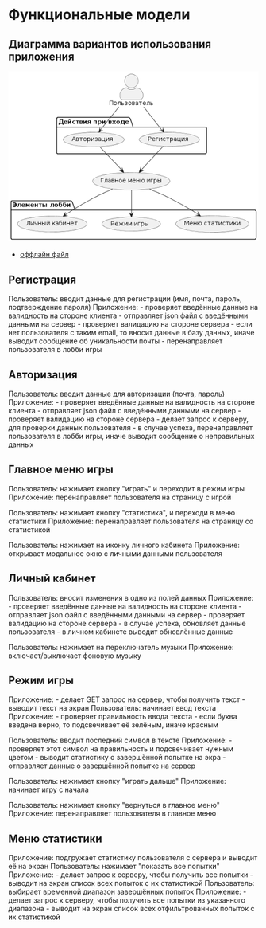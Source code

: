 # Функциональные модели

## Диаграмма вариантов использования приложения     
![Диаграмма вариантов использования приложения](diagrams/variants.png)
* [оффлайн файл](diagrams/variants.puml)

## Регистрация
Пользователь: вводит данные для регистрации (имя, почта, пароль, подтверждение пароля)
Приложение: 
    - проверяет введённые данные на валидность на стороне клиента
    - отправляет json файл с введёнными данными на сервер
    - проверяет валидацию на стороне сервера
    - если нет пользователя с таким email, то вносит данные в базу данных, иначе выводит сообщение об уникальности почты
    - перенаправляет пользователя в лобби игры

## Авторизация
Пользователь: вводит данные для авторизации (почта, пароль)
Приложение: 
    - проверяет введённые данные на валидность на стороне клиента
    - отправляет json файл с введёнными данными на сервер
    - проверяет валидацию на стороне сервера
    - делает запрос к серверу, для проверки данных пользователя
    - в случае успеха, перенаправляет пользователя в лобби игры, иначе выводит сообщение о неправильных данных

## Главное меню игры
Пользователь: нажимает кнопку "играть" и переходит в режим игры
Приложение: перенаправляет пользователя на страницу с игрой

Пользователь: нажимает кнопку "статистика", и переходи в меню статистики
Приложение: перенаправляет пользователя на страницу со статистикой

Пользователь: нажимает на иконку личного кабинета
Приложение: открывает модальное окно с личными данными пользователя

## Личный кабинет
Пользователь: вносит изменения в одно из полей данных
Приложение:
    - проверяет введённые данные на валидность на стороне клиента
    - отправляет json файл с введёнными данными на сервер
    - проверяет валидацию на стороне сервера
    - в случае успеха, обновляет данные пользователя
    - в личном кабинете выводит обновлённые данные

Пользователь: нажимает на переключатель музыки
Приложение: включает/выключает фоновую музыку

## Режим игры
Приложение: 
    - делает GET запрос на сервер, чтобы получить текст
    - выводит текст на экран
Пользователь: начинает ввод текста
Приложение: 
    - проверяет правильность ввода текста
    - если буква введена верно, то подсвечивает её зелёным, иначе красным

Пользователь: вводит последний символ в тексте
Приложение:
    - проверяет этот символ на правильность и подсвечивает нужным цветом
    - выводит статистику о завершённой попытке на экра
    - отправляет данные о завершённой попытке на сервер

Пользователь: нажимает кнопку "играть дальше"
Приложение: начинает игру с начала

Пользователь: нажимает кнопку "вернуться в главное меню"
Приложение: перенаправляет пользователя в главное меню

## Меню статистики
Приложение: подгружает статистику пользователя с сервера и выводит её на экран
Пользователь: нажимает "показать все попытки"
Приложение: 
    - делает запрос к серверу, чтобы получить все попытки
    - выводит на экран список всех попыток с их статистикой
Пользователь: выбирает временной диапазон завершённых попыток
Приложение: 
    - делает запрос к серверу, чтобы получить все попытки из указанного диапазона
    - выводит на экран список всех отфильтрованных попыток с их статистикой 
    
